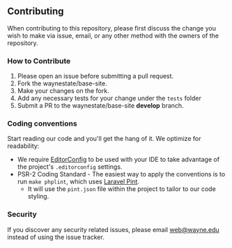 ## Contributing
When contributing to this repository, please first discuss the change you wish to make via issue, email, or any other method with the owners of the repository.

### How to Contribute
1. Please open an issue before submitting a pull request.
1. Fork the waynestate/base-site.
1. Make your changes on the fork.
1. Add any necessary tests for your change under the `tests` folder
1. Submit a PR to the waynestate/base-site **develop** branch.

### Coding conventions

Start reading our code and you'll get the hang of it. We optimize for readability:

* We require [EditorConfig](http://editorconfig.org/) to be used with your IDE to take advantage of the project's `.editorconfig` settings.
* PSR-2 Coding Standard - The easiest way to apply the conventions is to run `make phplint`, which uses [Laravel Pint](https://laravel.com/docs/9.x/pint).
    * It will use the `pint.json` file within the project to tailor to our code styling.

### Security

If you discover any security related issues, please email web@wayne.edu instead of using the issue tracker.
